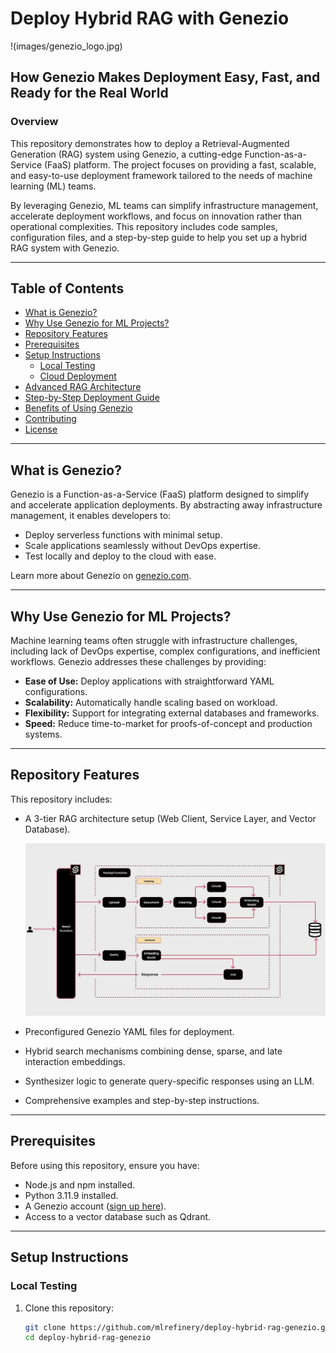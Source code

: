 # Deploy Hybrid RAG with Genezio
!(images/genezio_logo.jpg)

## How Genezio Makes Deployment Easy, Fast, and Ready for the Real World

### Overview

This repository demonstrates how to deploy a Retrieval-Augmented Generation (RAG) system using Genezio, a cutting-edge Function-as-a-Service (FaaS) platform. The project focuses on providing a fast, scalable, and easy-to-use deployment framework tailored to the needs of machine learning (ML) teams.

By leveraging Genezio, ML teams can simplify infrastructure management, accelerate deployment workflows, and focus on innovation rather than operational complexities. This repository includes code samples, configuration files, and a step-by-step guide to help you set up a hybrid RAG system with Genezio.

---

## Table of Contents

- [What is Genezio?](#what-is-genezio)
- [Why Use Genezio for ML Projects?](#why-use-genezio-for-ml-projects)
- [Repository Features](#repository-features)
- [Prerequisites](#prerequisites)
- [Setup Instructions](#setup-instructions)
  - [Local Testing](#local-testing)
  - [Cloud Deployment](#cloud-deployment)
- [Advanced RAG Architecture](#advanced-rag-architecture)
- [Step-by-Step Deployment Guide](#step-by-step-deployment-guide)
- [Benefits of Using Genezio](#benefits-of-using-genezio)
- [Contributing](#contributing)
- [License](#license)

---

## What is Genezio?

Genezio is a Function-as-a-Service (FaaS) platform designed to simplify and accelerate application deployments. By abstracting away infrastructure management, it enables developers to:

- Deploy serverless functions with minimal setup.
- Scale applications seamlessly without DevOps expertise.
- Test locally and deploy to the cloud with ease.

Learn more about Genezio on [genezio.com](https://genezio.com).

---

## Why Use Genezio for ML Projects?

Machine learning teams often struggle with infrastructure challenges, including lack of DevOps expertise, complex configurations, and inefficient workflows. Genezio addresses these challenges by providing:

- **Ease of Use:** Deploy applications with straightforward YAML configurations.
- **Scalability:** Automatically handle scaling based on workload.
- **Flexibility:** Support for integrating external databases and frameworks.
- **Speed:** Reduce time-to-market for proofs-of-concept and production systems.

---

## Repository Features

This repository includes:

- A 3-tier RAG architecture setup (Web Client, Service Layer, and Vector Database).

    ![A 3-tier RAG architecture ](images/3_tier_rag.jpg)
- Preconfigured Genezio YAML files for deployment.
- Hybrid search mechanisms combining dense, sparse, and late interaction embeddings.
- Synthesizer logic to generate query-specific responses using an LLM.
- Comprehensive examples and step-by-step instructions.

---

## Prerequisites

Before using this repository, ensure you have:

- Node.js and npm installed.
- Python 3.11.9 installed.
- A Genezio account ([sign up here](https://genezio.com)).
- Access to a vector database such as Qdrant.

---

## Setup Instructions

### Local Testing

1. Clone this repository:
   ```bash
   git clone https://github.com/mlrefinery/deploy-hybrid-rag-genezio.git
   cd deploy-hybrid-rag-genezio
